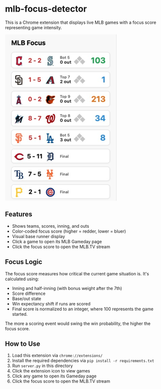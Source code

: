 # mlb-focus-detector

This is a Chrome extension that displays live MLB games with a focus score representing game intensity.

![Popup UI Demo](assets/popup-demo.png)

## Features

- Shows teams, scores, inning, and outs
- Color-coded focus score (higher = redder, lower = bluer)
- Visual base runner display
- Click a game to open its MLB Gameday page
- Click the focus score to open the MLB.TV stream

## Focus Logic

The focus score measures how critical the current game situation is. It's calculated using:
- Inning and half-inning (with bonus weight after the 7th)
- Score difference
- Base/out state
- Win expectancy shift if runs are scored
- Final score is normalized to an integer, where 100 represents the game started.

The more a scoring event would swing the win probability, the higher the focus score.

## How to Use

1. Load this extension via `chrome://extensions/`
2. Install the required dependencies via `pip install -r requirements.txt`
3. Run `server.py` in this directory
4. Click the extension icon to view games
5. Click any game to open its Gameday page
6. Click the focus score to open the MLB.TV stream
